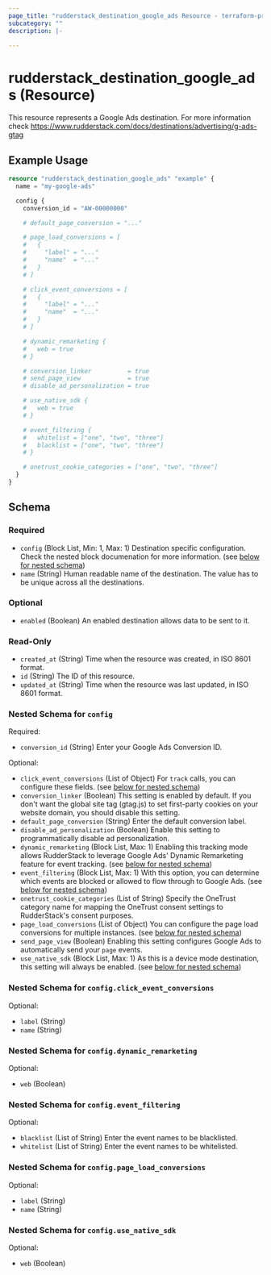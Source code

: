 ```yaml
---
page_title: "rudderstack_destination_google_ads Resource - terraform-provider-rudderstack"
subcategory: ""
description: |-
  
---
```


# rudderstack_destination_google_ads (Resource)

This resource represents a Google Ads destination. For more information check 
https://www.rudderstack.com/docs/destinations/advertising/g-ads-gtag

## Example Usage

```terraform
resource "rudderstack_destination_google_ads" "example" {
  name = "my-google-ads"

  config {
    conversion_id = "AW-00000000"

    # default_page_conversion = "..."

    # page_load_conversions = [
    #   {
    #     "label" = "..."
    #     "name"  = "..."
    #   }
    # ]

    # click_event_conversions = [
    #   {
    #     "label" = "..."
    #     "name"  = "..."
    #   }
    # ]

    # dynamic_remarketing {
    #   web = true
    # }

    # conversion_linker          = true
    # send_page_view             = true
    # disable_ad_personalization = true

    # use_native_sdk {
    #   web = true
    # }

    # event_filtering {
    #   whitelist = ["one", "two", "three"]
    #   blacklist = ["one", "two", "three"]
    # }

    # onetrust_cookie_categories = ["one", "two", "three"]
  }
}
```

<!-- schema generated by tfplugindocs -->
## Schema

### Required

- `config` (Block List, Min: 1, Max: 1) Destination specific configuration. Check the nested block documenation for more information. (see [below for nested schema](#nestedblock--config))
- `name` (String) Human readable name of the destination. The value has to be unique across all the destinations.

### Optional

- `enabled` (Boolean) An enabled destination allows data to be sent to it.

### Read-Only

- `created_at` (String) Time when the resource was created, in ISO 8601 format.
- `id` (String) The ID of this resource.
- `updated_at` (String) Time when the resource was last updated, in ISO 8601 format.

<a id="nestedblock--config"></a>
### Nested Schema for `config`

Required:

- `conversion_id` (String) Enter your Google Ads Conversion ID.

Optional:

- `click_event_conversions` (List of Object) For `track` calls, you can configure these fields. (see [below for nested schema](#nestedatt--config--click_event_conversions))
- `conversion_linker` (Boolean) This setting is enabled by default. If you don't want the global site tag (gtag.js) to set first-party cookies on your website domain, you should disable this setting.
- `default_page_conversion` (String) Enter the default conversion label.
- `disable_ad_personalization` (Boolean) Enable this setting to programmatically disable ad personalization.
- `dynamic_remarketing` (Block List, Max: 1) Enabling this tracking mode allows RudderStack to leverage Google Ads' Dynamic Remarketing feature for event tracking. (see [below for nested schema](#nestedblock--config--dynamic_remarketing))
- `event_filtering` (Block List, Max: 1) With this option, you can determine which events are blocked or allowed to flow through to Google Ads. (see [below for nested schema](#nestedblock--config--event_filtering))
- `onetrust_cookie_categories` (List of String) Specify the OneTrust category name for mapping the OneTrust consent settings to RudderStack's consent purposes.
- `page_load_conversions` (List of Object) You can configure the page load conversions for multiple instances. (see [below for nested schema](#nestedatt--config--page_load_conversions))
- `send_page_view` (Boolean) Enabling this setting configures Google Ads to automatically send your `page` events.
- `use_native_sdk` (Block List, Max: 1) As this is a device mode destination, this setting will always be enabled. (see [below for nested schema](#nestedblock--config--use_native_sdk))

<a id="nestedatt--config--click_event_conversions"></a>
### Nested Schema for `config.click_event_conversions`

Optional:

- `label` (String)
- `name` (String)


<a id="nestedblock--config--dynamic_remarketing"></a>
### Nested Schema for `config.dynamic_remarketing`

Optional:

- `web` (Boolean)


<a id="nestedblock--config--event_filtering"></a>
### Nested Schema for `config.event_filtering`

Optional:

- `blacklist` (List of String) Enter the event names to be blacklisted.
- `whitelist` (List of String) Enter the event names to be whitelisted.


<a id="nestedatt--config--page_load_conversions"></a>
### Nested Schema for `config.page_load_conversions`

Optional:

- `label` (String)
- `name` (String)


<a id="nestedblock--config--use_native_sdk"></a>
### Nested Schema for `config.use_native_sdk`

Optional:

- `web` (Boolean)
